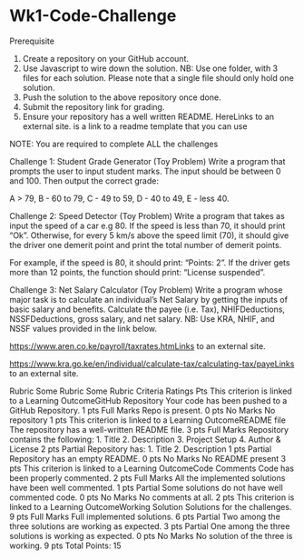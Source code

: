 # Wk1-Code-Challenge
Prerequisite
1. Create a repository on your GitHub account.
2. Use Javascript to wire down the solution.
NB: Use one folder, with 3 files for each solution. Please note that a single file should only hold one solution.
3. Push the solution to the above repository once done.
4. Submit the repository link for grading.
5. Ensure your repository has a well written README. HereLinks to an external site. is a link to a readme template that you can use

NOTE: You are required to complete ALL the challenges

 

Challenge 1: Student Grade Generator (Toy Problem)
Write a program that prompts the user to input student marks. The input should be between 0 and 100. Then output the correct grade: 

A > 79, B - 60 to 79, C -  49 to 59, D - 40 to 49, E - less 40.

 

Challenge 2: Speed Detector (Toy Problem)
Write a program that takes as input the speed of a car e.g 80. If the speed is less than 70, it should print “Ok”. Otherwise, for every 5 km/s above the speed limit (70), it should give the driver one demerit point and print the total number of demerit points.

For example, if the speed is 80, it should print: “Points: 2”. If the driver gets more than 12 points, the function should print: “License suspended”.

 

Challenge 3: Net Salary Calculator (Toy Problem)
Write a program whose major task is to calculate an individual’s Net Salary by getting the inputs of basic salary and benefits. Calculate the payee (i.e. Tax), NHIFDeductions, NSSFDeductions, gross salary, and net salary. 
NB: Use KRA, NHIF, and NSSF values provided in the link below.

https://www.aren.co.ke/payroll/taxrates.htmLinks to an external site.  

https://www.kra.go.ke/en/individual/calculate-tax/calculating-tax/payeLinks to an external site.





Rubric
Some Rubric
Some Rubric
Criteria	Ratings	Pts
This criterion is linked to a Learning OutcomeGitHub Repository
Your code has been pushed to a GitHub Repository.
1 pts
Full Marks
Repo is present.
0 pts
No Marks
No repository
1 pts
This criterion is linked to a Learning OutcomeREADME file
The repository has a well-written README file.
3 pts
Full Marks
Repository contains the following: 1. Title 2. Description 3. Project Setup 4. Author & License
2 pts
Partial
Repository has: 1. Title 2. Description
1 pts
Partial
Repository has an empty README.
0 pts
No Marks
No README present
3 pts
This criterion is linked to a Learning OutcomeCode Comments
Code has been properly commented.
2 pts
Full Marks
All the implemented solutions have been well commented.
1 pts
Partial
Some solutions do not have well commented code.
0 pts
No Marks
No comments at all.
2 pts
This criterion is linked to a Learning OutcomeWorking Solution
Solutions for the challenges.
9 pts
Full Marks
Full implemented solutions.
6 pts
Partial
Two among the three solutions are working as expected.
3 pts
Partial
One among the three solutions is working as expected.
0 pts
No Marks
No solution of the three is working.
9 pts
Total Points: 15
